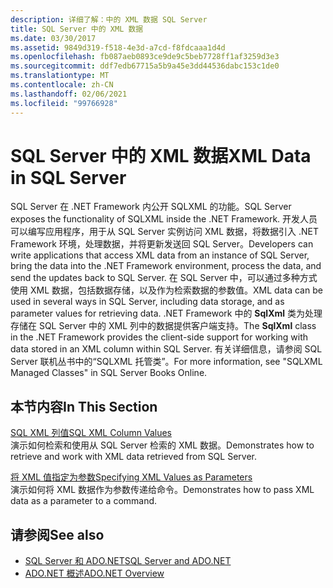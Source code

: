 ```yaml
---
description: 详细了解：中的 XML 数据 SQL Server
title: SQL Server 中的 XML 数据
ms.date: 03/30/2017
ms.assetid: 9849d319-f518-4e3d-a7cd-f8fdcaaa1d4d
ms.openlocfilehash: fb087aeb0893ce9de9c5beb7728ff1af3259d3e3
ms.sourcegitcommit: ddf7edb67715a5b9a45e3dd44536dabc153c1de0
ms.translationtype: MT
ms.contentlocale: zh-CN
ms.lasthandoff: 02/06/2021
ms.locfileid: "99766928"
---
```

# <a name="xml-data-in-sql-server"></a><span data-ttu-id="cc9bd-103">SQL Server 中的 XML 数据</span><span class="sxs-lookup"><span data-stu-id="cc9bd-103">XML Data in SQL Server</span></span>

<span data-ttu-id="cc9bd-104">SQL Server 在 .NET Framework 内公开 SQLXML 的功能。</span><span class="sxs-lookup"><span data-stu-id="cc9bd-104">SQL Server exposes the functionality of SQLXML inside the .NET Framework.</span></span> <span data-ttu-id="cc9bd-105">开发人员可以编写应用程序，用于从 SQL Server 实例访问 XML 数据，将数据引入 .NET Framework 环境，处理数据，并将更新发送回 SQL Server。</span><span class="sxs-lookup"><span data-stu-id="cc9bd-105">Developers can write applications that access XML data from an instance of SQL Server, bring the data into the .NET Framework environment, process the data, and send the updates back to SQL Server.</span></span> <span data-ttu-id="cc9bd-106">在 SQL Server 中，可以通过多种方式使用 XML 数据，包括数据存储，以及作为检索数据的参数值。</span><span class="sxs-lookup"><span data-stu-id="cc9bd-106">XML data can be used in several ways in SQL Server, including data storage, and as parameter values for retrieving data.</span></span> <span data-ttu-id="cc9bd-107">.NET Framework 中的 **SqlXml** 类为处理存储在 SQL Server 中的 XML 列中的数据提供客户端支持。</span><span class="sxs-lookup"><span data-stu-id="cc9bd-107">The **SqlXml** class in the .NET Framework provides the client-side support for working with data stored in an XML column within SQL Server.</span></span> <span data-ttu-id="cc9bd-108">有关详细信息，请参阅 SQL Server 联机丛书中的“SQLXML 托管类”。</span><span class="sxs-lookup"><span data-stu-id="cc9bd-108">For more information, see "SQLXML Managed Classes" in SQL Server Books Online.</span></span>  
  
## <a name="in-this-section"></a><span data-ttu-id="cc9bd-109">本节内容</span><span class="sxs-lookup"><span data-stu-id="cc9bd-109">In This Section</span></span>  

 [<span data-ttu-id="cc9bd-110">SQL XML 列值</span><span class="sxs-lookup"><span data-stu-id="cc9bd-110">SQL XML Column Values</span></span>](sql-xml-column-values.md)  
 <span data-ttu-id="cc9bd-111">演示如何检索和使用从 SQL Server 检索的 XML 数据。</span><span class="sxs-lookup"><span data-stu-id="cc9bd-111">Demonstrates how to retrieve and work with XML data retrieved from SQL Server.</span></span>  
  
 [<span data-ttu-id="cc9bd-112">将 XML 值指定为参数</span><span class="sxs-lookup"><span data-stu-id="cc9bd-112">Specifying XML Values as Parameters</span></span>](specifying-xml-values-as-parameters.md)  
 <span data-ttu-id="cc9bd-113">演示如何将 XML 数据作为参数传递给命令。</span><span class="sxs-lookup"><span data-stu-id="cc9bd-113">Demonstrates how to pass XML data as a parameter to a command.</span></span>  
  
## <a name="see-also"></a><span data-ttu-id="cc9bd-114">请参阅</span><span class="sxs-lookup"><span data-stu-id="cc9bd-114">See also</span></span>

- [<span data-ttu-id="cc9bd-115">SQL Server 和 ADO.NET</span><span class="sxs-lookup"><span data-stu-id="cc9bd-115">SQL Server and ADO.NET</span></span>](index.md)
- [<span data-ttu-id="cc9bd-116">ADO.NET 概述</span><span class="sxs-lookup"><span data-stu-id="cc9bd-116">ADO.NET Overview</span></span>](../ado-net-overview.md)
